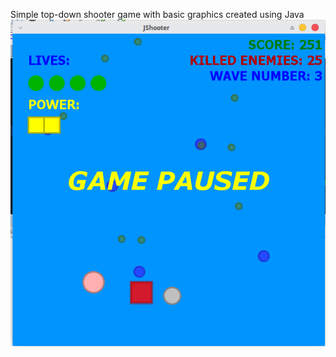 Simple top-down shooter game with basic graphics created using Java
![Alt text](screenshot.png?raw=true "Screenshot")
